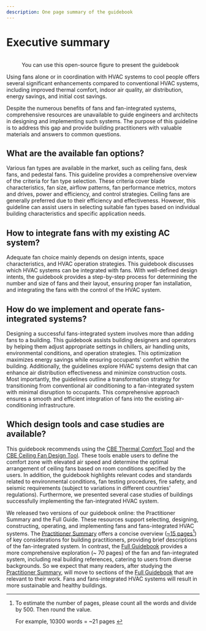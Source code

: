```yaml
---
description: One page summary of the guidebook
---
```


# Executive summary

<figure><img src=".gitbook/assets/GraphicalAbstract-v4.jpg" alt=""><figcaption><p>You can use this open-source figure to present the guidebook</p></figcaption></figure>

Using fans alone or in coordination with HVAC systems to cool people offers several significant enhancements compared to conventional HVAC systems, including improved thermal comfort, indoor air quality, air distribution, energy savings, and initial cost savings.

Despite the numerous benefits of fans and fan-integrated systems, comprehensive resources are unavailable to guide engineers and architects in designing and implementing such systems. The purpose of this guideline is to address this gap and provide building practitioners with valuable materials and answers to common questions.

## What are the available fan options?

Various fan types are available in the market, such as ceiling fans, desk fans, and pedestal fans. This guideline provides a comprehensive overview of the criteria for fan type selection. These criteria cover blade characteristics, fan size, airflow patterns, fan performance metrics, motors and drives, power and efficiency, and control strategies. Ceiling fans are generally preferred due to their efficiency and effectiveness. However, this guideline can assist users in selecting suitable fan types based on individual building characteristics and specific application needs.

## How to integrate fans with my existing AC system?

Adequate fan choice mainly depends on design intents, space characteristics, and HVAC operation strategies. This guidebook discusses which HVAC systems can be integrated with fans. With well-defined design intents, the guidebook provides a step-by-step process for determining the number and size of fans and their layout, ensuring proper fan installation, and integrating the fans with the control of the HVAC system.

## How do we implement and operate fans-integrated systems?

Designing a successful fans-integrated system involves more than adding fans to a building. This guidebook assists building designers and operators by helping them adjust appropriate settings in chillers, air handling units, environmental conditions, and operation strategies. This optimization maximizes energy savings while ensuring occupants' comfort within the building. Additionally, the guidelines explore HVAC systems design that can enhance air distribution effectiveness and minimize construction costs. Most importantly, the guidelines outline a transformation strategy for transitioning from conventional air conditioning to a fan-integrated system with minimal disruption to occupants. This comprehensive approach ensures a smooth and efficient integration of fans into the existing air-conditioning infrastructure.

## Which design tools and case studies are available?

This guidebook recommends using the [CBE Thermal Comfort Tool](https://comfort.cbe.berkeley.edu/) and the [CBE Ceiling Fan Design Tool](https://centerforthebuiltenvironment.github.io/fan-tool/). These tools enable users to define the comfort zone with elevated air speed and determine the optimal arrangement of ceiling fans based on room conditions specified by the users. In addition, the guidebook highlights relevant codes and standards related to environmental conditions, fan testing procedures, fire safety, and seismic requirements (subject to variations in different countries' regulations). Furthermore, we presented several case studies of buildings successfully implementing the fan-integrated HVAC system.

We released two versions of our guidebook online: the Practitioner Summary and the Full Guide. These resources support selecting, designing, constructing, operating, and implementing fans and fans-integrated HVAC systems. The [Practitioner Summary](broken-reference) offers a concise overview ([\~15 pages](#user-content-fn-1)[^1]) of key considerations for building practitioners, providing brief descriptions of the fan-integrated system. In contrast, the [Full Guidebook](broken-reference) provides a more comprehensive exploration (\~ 70 pages) of the fan and fan-integrated system, including real building references, catering to users from diverse backgrounds. So we expect that many readers, after studying the [Practitioner Summary](broken-reference), will move to sections of the [Full Guidebook](broken-reference) that are relevant to their work. Fans and fans-integrated HVAC systems will result in more sustainable and healthy buildings.



[^1]: To estimate the number of pages, please count all the words and divide by 500. Then round the value.&#x20;

    For example, 10300 words = \~21 pages&#x20;
